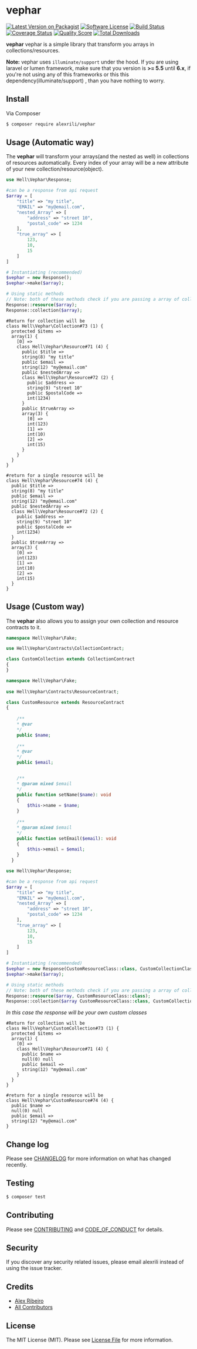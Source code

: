 
# vephar

[![Latest Version on Packagist][ico-version]][link-packagist]
[![Software License][ico-license]](LICENSE.md)
[![Build Status][ico-travis]][link-travis]
[![Coverage Status][ico-scrutinizer]][link-scrutinizer]
[![Quality Score][ico-code-quality]][link-code-quality]
[![Total Downloads][ico-downloads]][link-downloads]


**vephar** vephar is a simple library that transform you arrays in collections/resources.

**Note:** vephar uses `illuminate/support` under the hood. If you are using laravel or lumen framework, make sure that you version is  **>= 5.5**  until **6.x**, if you're not using any of this frameworks or this this dependency(illuminate/support) , than you have nothing to worry. 


## Install

Via Composer

``` bash
$ composer require alexrili/vephar
```

## Usage (Automatic way)
The **vephar** will transform your arrays(and the nested as well) in collections of resources automatically. Every index of your array will be a new attribute of your new collection/resource(object).
``` php
use Hell\Vephar\Response;

#can be a response from api request
$array = [
	"title" => "my title",  
	"EMAIL" => "my@email.com",  
	"nested_Array" => [  
		"address" => "street 10",  
		"postal_code" => 1234  
	],  
	"true_array" => [  
		123,  
		10,  
		15  
	]
]

# Instantiating (recommended)
$vephar = new Response();
$vephar->make($array);

# Using static methods
// Note: both of these methods check if you are passing a array of collection or a single resource. They will be resolved by themself.
Response::resource($array); 
Response::collection($array);
```

```
#Return for collection will be
class Hell\Vephar\Collection#73 (1) {
  protected $items =>
  array(1) {
    [0] =>
    class Hell\Vephar\Resource#71 (4) {
      public $title =>
      string(8) "my title"
      public $email =>
      string(12) "my@email.com"
      public $nestedArray =>
      class Hell\Vephar\Resource#72 (2) {
	    public $address =>
	    string(9) "street 10"
	    public $postalCode =>
	    int(1234)
	  }
      public $trueArray =>
      array(3) {
	    [0] =>
	    int(123)
	    [1] =>
	    int(10)
	    [2] =>
	    int(15)
	  }
    }
  }
}
```
```
#return for a single resource will be
class Hell\Vephar\Resource#74 (4) {
  public $title =>
  string(8) "my title"
  public $email =>
  string(12) "my@email.com"
  public $nestedArray =>
  class Hell\Vephar\Resource#72 (2) {
    public $address =>
    string(9) "street 10"
    public $postalCode =>
    int(1234)
  }
  public $trueArray =>
  array(3) {
    [0] =>
    int(123)
    [1] =>
    int(10)
    [2] =>
    int(15)
  }
}
```
## Usage (Custom way)
The **vephar**  also allows you to assign your own collection and resource contracts to it.


```php
namespace Hell\Vephar\Fake;  

use Hell\Vephar\Contracts\CollectionContract; 

class CustomCollection extends CollectionContract  
{  
}
```
```php
namespace Hell\Vephar\Fake;
  
use Hell\Vephar\Contracts\ResourceContract;  

class CustomResource extends ResourceContract  
{  
	
	/**  
	* @var  
	*/  
	public $name;  
	
	/**  
	* @var  
	*/  
	public $email;  


	/**  
	* @param mixed $email  
	*/  
	public function setName($name): void  
	{  
		$this->name = $name;  
	}  
	
	/**  
	* @param mixed $email  
	*/  
	public function setEmail($email): void  
	{  
		$this->email = $email;  
	}  
  }
```
```php
use Hell\Vephar\Response;

#can be a response from api request
$array = [
	"title" => "my title",  
	"EMAIL" => "my@email.com",  
	"nested_Array" => [  
		"address" => "street 10",  
		"postal_code" => 1234  
	],  
	"true_array" => [  
		123,  
		10,  
		15  
	]
]

# Instantiating (recommended)
$vephar = new Response(CustomResourceClass::class, CustomCollectionClass:class);
$vephar->make($array);

# Using static methods
// Note: both of these methods check if you are passing a array of collection or a single resource. They will be resolved by themself.
Response::resource($array, CustomResourceClass::class); 
Response::collection($array CustomResourceClass::class, CustomCollection::class);
```
*In this case the response will be your  own custom classes*
```
#Return for collection will be
class Hell\Vephar\CustomCollection#73 (1) {
  protected $items =>
  array(1) {
    [0] =>
    class Hell\Vephar\Resource#71 (4) {
      public $name =>
      null(0) null
      public $email =>
      string(12) "my@email.com"
    }
  }
}
```
```
#return for a single resource will be
class Hell\Vephar\CustomResource#74 (4) {
  public $name =>
  null(0) null
  public $email =>
  string(12) "my@email.com"
}
```

## Change log

Please see [CHANGELOG](CHANGELOG.md) for more information on what has changed recently.

## Testing

``` bash
$ composer test
```

## Contributing

Please see [CONTRIBUTING](CONTRIBUTING.md) and [CODE_OF_CONDUCT](CODE_OF_CONDUCT.md) for details.

## Security

If you discover any security related issues, please email alexrili instead of using the issue tracker.

## Credits

- [Alex Ribeiro][link-author]
- [All Contributors][link-contributors]

## License

The MIT License (MIT). Please see [License File](LICENSE.md) for more information.

[ico-version]: https://img.shields.io/packagist/v/alexrili/vephar.svg?style=flat-square
[ico-license]: https://img.shields.io/badge/license-MIT-brightgreen.svg?style=flat-square
[ico-travis]: https://img.shields.io/travis/alexrili/vephar/master.svg?style=flat-square
[ico-scrutinizer]: https://img.shields.io/scrutinizer/coverage/g/alexrili/vephar.svg?style=flat-square
[ico-code-quality]: https://img.shields.io/scrutinizer/g/alexrili/vephar.svg?style=flat-square
[ico-downloads]: https://img.shields.io/packagist/dt/alexrili/vephar.svg?style=flat-square

[link-packagist]: https://packagist.org/packages/alexrili/vephar
[link-travis]: https://travis-ci.org/alexrili/vephar
[link-scrutinizer]: https://scrutinizer-ci.com/g/alexrili/vephar/code-structure
[link-code-quality]: https://scrutinizer-ci.com/g/alexrili/vephar
[link-downloads]: https://packagist.org/packages/alexrili/vephar
[link-author]: https://github.com/alexrili
[link-contributors]: ../../contributors
